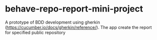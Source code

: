 # behave-repo-report-mini-project
A prototype of BDD development using gherkin (https://cucumber.io/docs/gherkin/reference/). The app create the report for specified public repository
